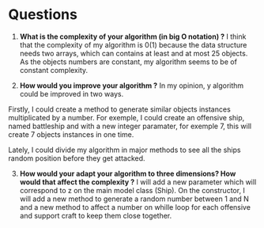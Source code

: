 # Questions  

  1. **What is the complexity of your algorithm (in big O notation) ?**
  I think that the complexity of my algorithm is 0(1) because the data structure needs two arrays, which can contains at least and at most 25 objects. As the objects numbers are constant, my algorithm seems to be of constant complexity. 

  2. **How would you improve your algorithm ?**
  In my opinion, y algorithm could be improved in two ways.

  Firstly, I could create a method to generate similar objects instances multiplicated by a number. For exemple, I could create an offensive ship, named battleship and with a new integer paramater, for exemple 7, this will create 7 objects instances in one time. 

  Lately, I could divide my algorithm in major methods to see all the ships random position before they get attacked. 

  3. **How would your adapt your algorithm to three dimensions? How would that affect the complexity ?**
  I will add a new parameter which will correspond to z on the main model class (Ship). On the constructor, I will add a new method to generate a random number between 1 and N and a new method to affect a number on whille loop for each offensive and support craft to keep them close together. 
